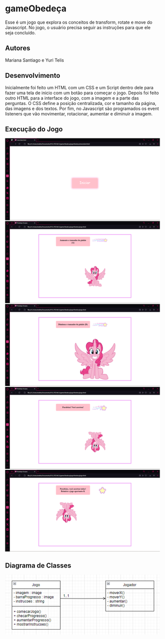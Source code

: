 # gameObedeça
Esse é um jogo que explora os conceitos de transform, rotate e move do Javascript. No jogo, o usuário precisa seguir as instruções para que ele seja concluído.

## Autores
Mariana Santiago e Yuri Telis

## Desenvolvimento
Inicialmente foi feito um HTML com um CSS e um Script dentro dele para fazer uma tela de inicio com um botão para começar o jogo. Depois foi feito outro HTML para a interface do jogo, com a imagem e a parte das perguntas.
O CSS define a posição centralizada, cor e tamanho da página, das imagens e dos textos.
Por fim, no Javascript são programados os event listeners que vão movimentar, rotacionar, aumentar e diminuir a imagem.

## Execução do Jogo
<img src = "jogoObedeca/imgs/telainicio.png">
<img src = "jogoObedeca/imgs/jogo.png">
<img src = "jogoObedeca/imgs/jogo2.png">
<img src = "jogoObedeca/imgs/jogo3.png">
<img src = "jogoObedeca/imgs/jogo4.png">

## Diagrama de Classes
<img src = "jogoObedeca/imgs/diagramaclasses.png">